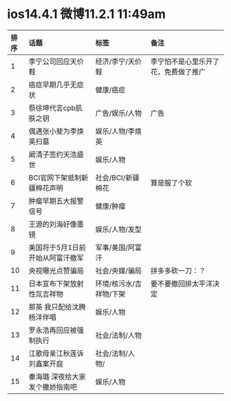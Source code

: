 # ios14.4.1 微博11.2.1 11:49am

|排序|话题|标签|备注|
|:-|:-|:-|:-|
|1|李宁公司回应天价鞋|经济/李宁/天价鞋|李宁怕不是心里乐开了花，免费做了推广|
|2|癌症早期几乎无症状|健康/癌症||
|3|蔡徐坤代言cpb肌肤之钥|广告/娱乐/人物|广告|
|4|偶遇张小斐为李焕英扫墓|娱乐/人物/李焕英||
|5|阚清子签约天浩盛世|娱乐/人物||
|6|BCI官网下架抵制新疆棉花声明|社会/BCI/新疆棉花|算是服了个软|
|7|肿瘤早期五大报警信号|健康/肿瘤||
|8|王源的刘海好像墨镜|娱乐/人物/发型||
|9|美国将于5月1日前开始从阿富汗撤军|军事/美国/阿富汗||
|10|央视曝光点赞骗局|社会/央媒/骗局|拼多多砍一刀：？|
|11|日本宣布下架放射性氚吉祥物|环境/核污水/吉祥物/下架|要不要撤回排太平洋决定|
|12|那英 我只配给沈腾杨洋伴唱|娱乐/人物||
|13|罗永浩再回应被强制执行|社会/法制/人物||
|14|江歌母亲江秋莲诉刘鑫案开庭|社会/法制/人物/||
|15|秦海璐 深夜给大家发个撒娇指南吧|娱乐/人物||

